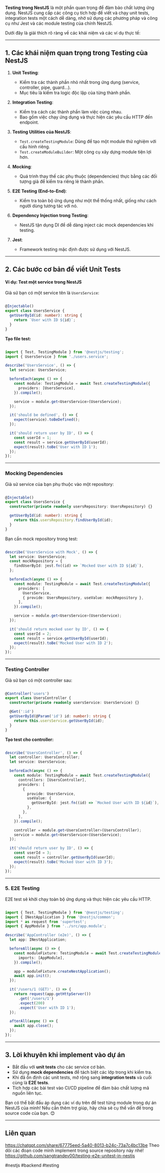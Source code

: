 **Testing trong NestJS** là một phần quan trọng để đảm bảo chất lượng ứng dụng. NestJS cung cấp các công cụ tích hợp để viết và chạy unit tests, integration tests một cách dễ dàng, nhờ sử dụng các phương pháp và công cụ như Jest và các module testing của chính NestJS.

Dưới đây là giải thích rõ ràng về các khái niệm và các ví dụ thực tế:

---

## **1. Các khái niệm quan trọng trong Testing của NestJS**

1. **Unit Testing**:
    
    - Kiểm tra các thành phần nhỏ nhất trong ứng dụng (service, controller, pipe, guard...).
    - Mục tiêu là kiểm tra logic độc lập của từng thành phần.
2. **Integration Testing**:
    
    - Kiểm tra cách các thành phần làm việc cùng nhau.
    - Bao gồm việc chạy ứng dụng và thực hiện các yêu cầu HTTP đến endpoint.
3. **Testing Utilities của NestJS**:
    
    - `Test.createTestingModule`: Dùng để tạo một module thử nghiệm với cấu hình riêng.
    - `Test.createModuleBuilder`: Một công cụ xây dựng module tiện lợi hơn.
4. **Mocking**:
    
    - Quá trình thay thế các phụ thuộc (dependencies) thực bằng các đối tượng giả để kiểm tra riêng lẻ thành phần.
5. **E2E Testing (End-to-End)**:
    
    - Kiểm tra toàn bộ ứng dụng như một thể thống nhất, giống như cách người dùng tương tác với nó.
6. **Dependency Injection trong Testing**:
    
    - NestJS tận dụng DI để dễ dàng inject các mock dependencies khi testing.
7. **Jest**:
    
    - Framework testing mặc định được sử dụng với NestJS.

---

## **2. Các bước cơ bản để viết Unit Tests**

#### Ví dụ: Test một service trong NestJS

Giả sử bạn có một service tên là `UsersService`:


```typescript

@Injectable()
export class UsersService {
  getUserById(id: number): string {
    return `User with ID ${id}`;
  }
}

```

**Tạo file test:**

```typescript

import { Test, TestingModule } from '@nestjs/testing';
import { UsersService } from './users.service';

describe('UsersService', () => {
  let service: UsersService;

  beforeEach(async () => {
    const module: TestingModule = await Test.createTestingModule({
      providers: [UsersService],
    }).compile();

    service = module.get<UsersService>(UsersService);
  });

  it('should be defined', () => {
    expect(service).toBeDefined();
  });

  it('should return user by ID', () => {
    const userId = 1;
    const result = service.getUserById(userId);
    expect(result).toBe('User with ID 1');
  });
});


```

---

### **Mocking Dependencies**

Giả sử service của bạn phụ thuộc vào một repository:

```typescript

@Injectable()
export class UsersService {
  constructor(private readonly usersRepository: UsersRepository) {}

  getUserById(id: number): string {
    return this.usersRepository.findUserById(id);
  }
}

```

Bạn cần mock repository trong test:

```typescript

describe('UsersService with Mock', () => {
  let service: UsersService;
  const mockRepository = {
    findUserById: jest.fn((id) => `Mocked User with ID ${id}`),
  };

  beforeEach(async () => {
    const module: TestingModule = await Test.createTestingModule({
      providers: [
        UsersService,
        { provide: UsersRepository, useValue: mockRepository },
      ],
    }).compile();

    service = module.get<UsersService>(UsersService);
  });

  it('should return mocked user by ID', () => {
    const userId = 2;
    const result = service.getUserById(userId);
    expect(result).toBe('Mocked User with ID 2');
  });
});


```

---

### **Testing Controller**

Giả sử bạn có một controller sau:

```typescript

@Controller('users')
export class UsersController {
  constructor(private readonly usersService: UsersService) {}

  @Get(':id')
  getUserById(@Param('id') id: number): string {
    return this.usersService.getUserById(id);
  }
}

```

**Tạo test cho controller:**

```typescript

describe('UsersController', () => {
  let controller: UsersController;
  let service: UsersService;

  beforeEach(async () => {
    const module: TestingModule = await Test.createTestingModule({
      controllers: [UsersController],
      providers: [
        {
          provide: UsersService,
          useValue: {
            getUserById: jest.fn((id) => `Mocked User with ID ${id}`),
          },
        },
      ],
    }).compile();

    controller = module.get<UsersController>(UsersController);
    service = module.get<UsersService>(UsersService);
  });

  it('should return user by ID', () => {
    const userId = 3;
    const result = controller.getUserById(userId);
    expect(result).toBe('Mocked User with ID 3');
  });
});


```
---

### **5. E2E Testing**

E2E test sẽ khởi chạy toàn bộ ứng dụng và thực hiện các yêu cầu HTTP.

```typescript

import { Test, TestingModule } from '@nestjs/testing';
import { INestApplication } from '@nestjs/common';
import * as request from 'supertest';
import { AppModule } from '../src/app.module';

describe('AppController (e2e)', () => {
  let app: INestApplication;

  beforeAll(async () => {
    const moduleFixture: TestingModule = await Test.createTestingModule({
      imports: [AppModule],
    }).compile();

    app = moduleFixture.createNestApplication();
    await app.init();
  });

  it('/users/1 (GET)', () => {
    return request(app.getHttpServer())
      .get('/users/1')
      .expect(200)
      .expect('User with ID 1');
  });

  afterAll(async () => {
    await app.close();
  });
});

```

---

## **3. Lời khuyên khi implement vào dự án**

- Bắt đầu với **unit tests** cho các service cơ bản.
- Sử dụng **mock dependencies** để tách biệt các lớp trong khi kiểm tra.
- Khi đã ổn định các unit tests, mở rộng sang **integration tests** và cuối cùng là **E2E tests**.
- Tích hợp các bài test vào CI/CD pipeline để đảm bảo chất lượng mã nguồn liên tục.

Bạn có thể bắt đầu áp dụng các ví dụ trên để test từng module trong dự án NestJS của mình! Nếu cần thêm trợ giúp, hãy chia sẻ cụ thể vấn đề trong source code của bạn. 😊


---
## Liên quan
https://chatgpt.com/share/67775eed-5a40-8013-b24c-73a7c4bc13be
Theo dõi các đoạn code mình implement trong source repository này nhé!
https://github.com/sangtrandev00/testing-e2e-unitest-in-nestjs

#nestjs #backend #testing 